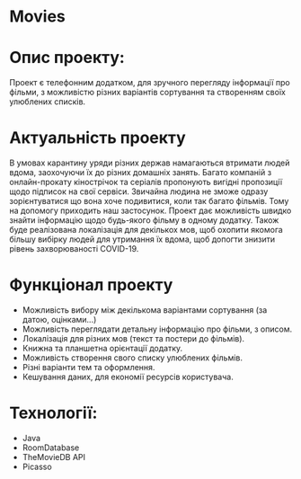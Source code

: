 # Movies
# Опис проекту:
Проект є телефонним додатком, для зручного перегляду інформації про фільми, з можливістю різних варіантів сортування та створенням своїх улюблених списків.
# Актуальність проекту
В умовах карантину уряди різних держав намагаються втримати людей вдома, заохочуючи їх до різних домашніх занять. Багато компаній з онлайн-прокату кінострічок та серіалів пропонують вигідні пропозиції щодо підписок на свої сервіси. Звичайна людина не зможе одразу зорієнтуватися що вона хоче подивитися, коли так багато фільмів. Тому на допомогу приходить наш застосунок. Проект дає можливість швидко знайти інформацію щодо будь-якого фільму в одному додатку. Також буде реалізована локалізація для декількох мов, щоб охопити якомога більшу вибірку людей для утримання їх вдома, щоб допогти знизити рівень захворюваності COVID-19.
# Функціонал проекту
* Можливість вибору між декількома варіантами сортування (за датою, оцінками...) 
* Можливість переглядати детальну інформацію про фільми, з описом.
* Локалізація для різних мов (текст та постери до фільмів).
* Книжна та планшетна орієнтації додатку.
* Можливість створення свого списку улюблених фільмів.
* Різні варіанти тем та оформлення.
* Кешування даних, для економії ресурсів користувача.
# Технології:
* Java
* RoomDatabase
* TheMovieDB API
* Picasso
# 
